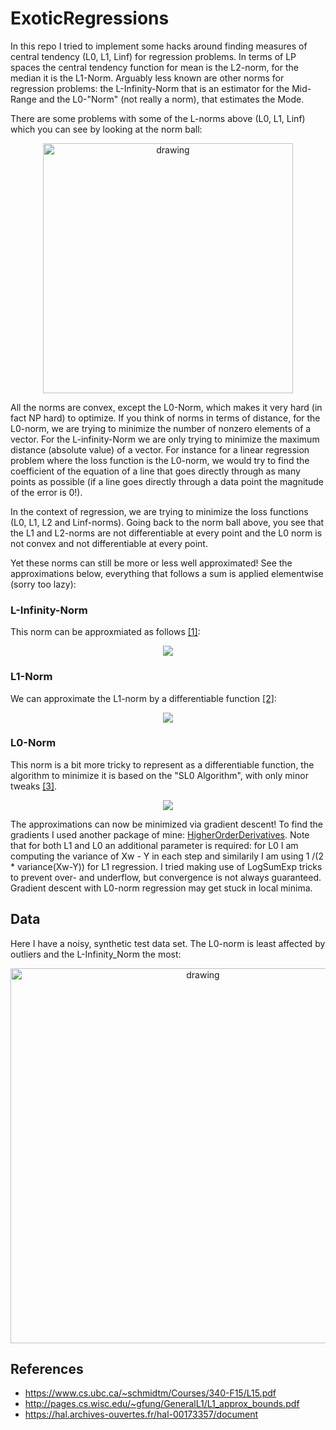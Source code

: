 # ExoticRegressions
In this repo I tried to implement some hacks around finding measures of central tendency (L0, L1, Linf) for regression problems.
In terms of LP spaces the central tendency function for mean is the L2-norm, for the median it is the L1-Norm. Arguably less known 
are other norms for regression problems: the L-Infinity-Norm that is an estimator for the Mid-Range and the L0-"Norm" (not really a norm),
that estimates the Mode.

There are some problems with some of the L-norms above (L0, L1, Linf) which you can see by looking at the norm ball:

<p align="center">
<img src="../master/img/pnorm.png" alt="drawing" width="400"/>
</p>

All the norms are convex, except the L0-Norm, which makes it very hard (in fact NP hard) to optimize. If you think of norms in terms of
distance, for the L0-norm, we are trying to minimize the number of nonzero elements of a vector. For the L-infinity-Norm we are only 
trying to minimize the maximum distance (absolute value) of a vector. For instance for a linear regression problem where the loss function 
is the L0-norm, we would try to find the coefficient of the equation of a line that goes directly through as many points as possible (if a
line goes directly through a data point the magnitude of the error is 0!).

In the context of regression, we are trying to minimize the loss functions (L0, L1, L2 and Linf-norms). Going back to the norm ball above,
you see that the L1 and L2-norms are not differentiable at every point and the L0 norm is not convex and not differentiable at every point.

Yet these norms can still be more or less well approximated! See the approximations below, everything that follows a sum is applied elementwise (sorry too lazy):

### L-Infinity-Norm
This norm can be approxmiated as follows [[1]](https://www.cs.ubc.ca/~schmidtm/Courses/340-F15/L15.pdf):

<p align="center">
<img src="https://render.githubusercontent.com/render/math?math=%5Cleft%20%5C%7C%20Xw%20-%20Y%20%5Cright%20%5C%7C_%7B%5Cinfty%7D%20%5Capprox%20%20log(%5Csum%20%5Cexp(Xw%20-%20Y)%20%2B%20%5Csum%20%5Cexp(Y%20-%20Xw))">
</p>



### L1-Norm
We can approximate the L1-norm by a differentiable function [[2]](http://pages.cs.wisc.edu/~gfung/GeneralL1/L1_approx_bounds.pdf):

<p align="center">
<img src="https://render.githubusercontent.com/render/math?math=%5Cleft%20%5C%7C%20Xw%20-%20Y%20%5Cright%20%5C%7C_%7B1%7D%20%5Capprox%20%5Cfrac%7B1%7D%7B%5Calpha%7D%20%5Csum%20log(1%20%2B%20exp(-%5Calpha%20(Xw%20-%20Y)))%20%2Blog(1%20%2B%20exp(%5Calpha%20(Xw%20-%20Y))">
</p>



### L0-Norm
This norm is a bit more tricky to represent as a differentiable function, the algorithm to minimize it is based on the "SL0 Algorithm", with only minor tweaks [[3]](https://hal.archives-ouvertes.fr/hal-00173357/document).

<p align="center">
<img src="https://render.githubusercontent.com/render/math?math=%5Cleft%20%5C%7C%20Xw%20-%20Y%20%5Cright%20%5C%7C_%7B0%7D%20%5Capprox%20n%20-%20%5Csum%20%5Cexp%20%5Cbigg(%5Cfrac%7B(Xw%20-%20Y)%5E2%7D%7B2%5Csigma%20%5E%7B2%7D%7D%20%5Cbigg)">
</p>


The approximations can now be minimized via gradient descent! To find the gradients I used another package of mine: [HigherOrderDerivatives](https://github.com/kgeoffrey/HigherOrderDerivatives). Note that for both L1 and L0 an additional parameter is required: for L0 I am computing the variance
of Xw - Y in each step and similarily I am using 1 /(2 * variance(Xw-Y)) for L1 regression. I tried making use of LogSumExp tricks to prevent over- and underflow, but convergence is not always guaranteed. Gradient descent with L0-norm regression may get stuck in local minima.

## Data

Here I have a noisy, synthetic test data set. The L0-norm is least affected by outliers and the L-Infinity_Norm the most:

<p align="center">
<img src="../master/img/comparison.png" alt="drawing" width="600"/>
</p>


## References
- https://www.cs.ubc.ca/~schmidtm/Courses/340-F15/L15.pdf
- http://pages.cs.wisc.edu/~gfung/GeneralL1/L1_approx_bounds.pdf
- https://hal.archives-ouvertes.fr/hal-00173357/document
